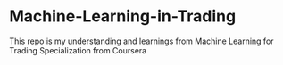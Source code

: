 # Machine-Learning-in-Trading
This repo is my understanding and learnings from Machine Learning for Trading Specialization from Coursera
